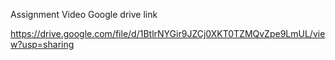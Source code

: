 Assignment Video Google drive link  

https://drive.google.com/file/d/1BtlrNYGir9JZCj0XKT0TZMQvZpe9LmUL/view?usp=sharing
